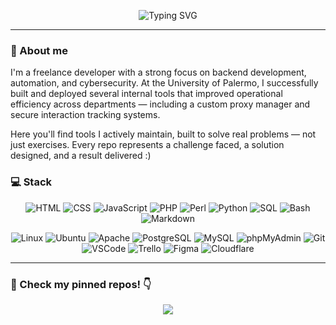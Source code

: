<p align="center">
  <img src="https://readme-typing-svg.herokuapp.com?center=true&vCenter=true&lines=👋+Hola!+Soy+Santiago+Casals;Software+Developer+👨‍💻" alt="Typing SVG" />
</p>

---

### 👋 About me

I'm a freelance developer with a strong focus on backend development, automation, and cybersecurity. At the University of Palermo, I successfully built and deployed several internal tools that improved operational efficiency across departments — including a custom proxy manager and secure interaction tracking systems.

Here you'll find tools I actively maintain, built to solve real problems — not just exercises. Every repo represents a challenge faced, a solution designed, and a result delivered :)


### 💻 Stack

<p align="center">
  <!-- Lenguajes -->
  <img alt="HTML" src="https://img.shields.io/badge/HTML-E34F26.svg?logo=html5&logoColor=white">
  <img alt="CSS" src="https://img.shields.io/badge/CSS-1572B6.svg?logo=css3&logoColor=white">
  <img alt="JavaScript" src="https://img.shields.io/badge/JavaScript-F7DF1E.svg?logo=javascript&logoColor=black">
  <img alt="PHP" src="https://img.shields.io/badge/PHP-777BB4.svg?logo=php&logoColor=white">
  <img alt="Perl" src="https://custom-icon-badges.demolab.com/badge/Perl-39457E.svg?logo=perl&logoColor=white">
  <img alt="Python" src="https://img.shields.io/badge/Python-3776AB.svg?logo=python&logoColor=white">
  <img alt="SQL" src="https://custom-icon-badges.demolab.com/badge/SQL-025E8C.svg?logo=database&logoColor=white">
  <img alt="Bash" src="https://img.shields.io/badge/Bash-121011.svg?logo=gnu-bash&logoColor=white">
  <img alt="Markdown" src="https://img.shields.io/badge/Markdown-000000.svg?logo=markdown&logoColor=white">
</p>
<p align="center">
  <img alt="Linux" src="https://img.shields.io/badge/Linux-FCC624.svg?logo=linux&logoColor=black">
  <img alt="Ubuntu" src="https://img.shields.io/badge/Ubuntu-E95420.svg?logo=ubuntu&logoColor=white">
  <img alt="Apache" src="https://img.shields.io/badge/Apache-D22128.svg?logo=apache&logoColor=white">
  <img alt="PostgreSQL" src="https://img.shields.io/badge/PostgreSQL-4169E1.svg?logo=postgresql&logoColor=white">
  <img alt="MySQL" src="https://img.shields.io/badge/MySQL-4479A1.svg?logo=mysql&logoColor=white">
  <img alt="phpMyAdmin" src="https://img.shields.io/badge/phpMyAdmin-FD7800.svg?logo=phpmyadmin&logoColor=white">
  <img alt="Git" src="https://img.shields.io/badge/Git-F05033.svg?logo=git&logoColor=white">
  <img alt="VSCode" src="https://img.shields.io/badge/VSCode-0078D7.svg?logo=visual-studio-code&logoColor=white">
  <img alt="Trello" src="https://img.shields.io/badge/Trello-0052CC.svg?logo=trello&logoColor=white">
  <img alt="Figma" src="https://img.shields.io/badge/Figma-F24E1E.svg?logo=figma&logoColor=white">
  <img alt="Cloudflare" src="https://img.shields.io/badge/Cloudflare-F38020.svg?logo=cloudflare&logoColor=white">
</p>

---

### 📌 Check my pinned repos! 👇

<p align="center">
  <a href="https://github.com/casals-ar/proxy.casals.ar">
    <img src="https://img.shields.io/badge/Proxy_List-blue?style=for-the-badge">
  </a>
</p>
